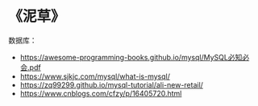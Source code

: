 # 《泥草》

数据库：

* https://awesome-programming-books.github.io/mysql/MySQL必知必会.pdf
* https://www.sjkjc.com/mysql/what-is-mysql/
* https://zq99299.github.io/mysql-tutorial/ali-new-retail/
* https://www.cnblogs.com/cfzy/p/16405720.html
